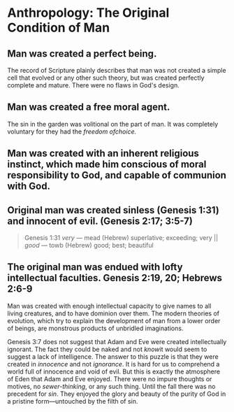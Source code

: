 # Anthropology: The Original Condition of Man

## Man was created a perfect being.

The record of Scripture plainly describes that man was not created a simple cell that evolved or any other such theory&#44; but was created perfectly complete and mature. There were no flaws in God&apos;s design.

## Man was created a free moral agent.

The sin in the garden was volitional on the part of man. It was completely voluntary for they had the <i>freedom of</i><i>choice.</i>

## Man was created with an inherent religious instinct&#44; which made him conscious of moral responsibility to God&#44; and capable of communion with God.

## Original man was created sinless (Genesis 1:31) and innocent of evil. (Genesis 2:17; 3:5-7)
 
> Genesis 1:31 <i>very &mdash; </i>mead (Hebrew) superlative; exceeding; very 	|| <i>good &mdash; </i>towb (Hebrew) good; best; beautiful 

## The original man was endued with lofty intellectual faculties. Genesis 2:19&#44; 20; Hebrews 2:6-9	

Man was created with enough intellectual capacity to give names to all living creatures&#44; and to have dominion over them. The modern theories of evolution&#44; which try to explain the development of man from a lower order of beings&#44; are monstrous products of unbridled imaginations.	

Genesis 3:7 does not suggest that Adam and Eve were created intellectually ignorant. The fact they could be naked and not <i>know</i>it would seem to suggest a lack of intelligence. The answer to this puzzle is that they were created in <i>innocence </i>and not <i>ignorance</i>. It is hard for us to comprehend a world full of innocence and void of evil. But this is exactly the atmosphere of Eden that Adam and Eve enjoyed. There were no impure thoughts or motives&#44; no <i>sewer-thinking</i>&#44; or any such thing. Until the fall there was no precedent for <i>sin</i>. They enjoyed the glory and beauty of the purity of God in a pristine form&mdash;untouched by the filth of sin. 

